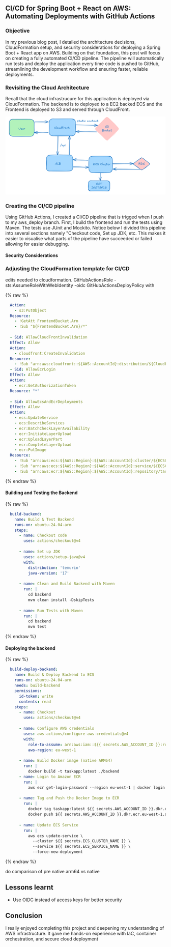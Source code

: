 ## CI/CD for Spring Boot + React on AWS: Automating Deployments with GitHub Actions

### Objective
In my previous blog post, I detailed the architecture decisions, CloudFormation setup, and security considerations for deploying a Spring Boot + React app on AWS. Building on that foundation, this post will focus on creating a fully automated CI/CD pipeline. The pipeline will automatically run tests and deploy the application every time code is pushed to GitHub, streamlining the development workflow and ensuring faster, reliable deployments.

### Revisiting the Cloud Architecture
Recall that the cloud infrastrucure for this application is deployed via CloudFormation. The backend is to deployed to a EC2 backed ECS and the Frontend is deployed to S3 and served through CloudFront.

![Cloud Architecture Diagram](/images/cloud_arch_task.png)


### Creating the CI/CD pipeline
Using GitHub Actions, I created a CI/CD pipeline that is trigged when I push to my aws_deploy branch. First, I build the frontend and run the tests using Maven. The tests use JUnit and Mockito. Notice below I divided this pipeline into several sections namely "Checkout code, Set up JDK, etc. This makes it easier to visualise what parts of the pipeline have succeeded or failed allowing for easier debugging.

#### Security Considerations



### Adjusting the CloudFormation template for CI/CD
edits needed to cloudformation.
GitHubActionsRole - sts:AssumeRoleWithWebIdentity -oidc
GitHubActionsDeployPolicy with

{% raw %}
```yaml
  Action:
    - s3:PutObject
  Resource:
    - !GetAtt FrontendBucket.Arn
    - !Sub "${FrontendBucket.Arn}/*"

  - Sid: AllowCloudFrontInvalidation
  Effect: Allow
  Action:
    - cloudfront:CreateInvalidation
  Resource:
    - !Sub "arn:aws:cloudfront::${AWS::AccountId}:distribution/${CloudFrontDistribution}"
  - Sid: AllowEcrLogin
  Effect: Allow
  Action:
    - ecr:GetAuthorizationToken
  Resource: "*"

  - Sid: AllowEcsAndEcrDeployments
  Effect: Allow
  Action:
    - ecs:UpdateService
    - ecs:DescribeServices
    - ecr:BatchCheckLayerAvailability
    - ecr:InitiateLayerUpload
    - ecr:UploadLayerPart
    - ecr:CompleteLayerUpload
    - ecr:PutImage
  Resource:
    - !Sub "arn:aws:ecs:${AWS::Region}:${AWS::AccountId}:cluster/${ECSCluster}"
    - !Sub "arn:aws:ecs:${AWS::Region}:${AWS::AccountId}:service/${ECSCluster}/*"
    - !Sub "arn:aws:ecr:${AWS::Region}:${AWS::AccountId}:repository/taskapp"
```
{% endraw %}

#### Building and Testing the Backend
{% raw %}
```yaml
  build-backend:
    name: Build & Test Backend
    runs-on: ubuntu-24.04-arm
    steps:
      - name: Checkout code
        uses: actions/checkout@v4

      - name: Set up JDK
        uses: actions/setup-java@v4
        with:
          distribution: 'temurin'
          java-version: '17'

      - name: Clean and Build Backend with Maven
        run: |
          cd backend
          mvn clean install -DskipTests

      - name: Run Tests with Maven
        run: |
          cd backend
          mvn test
```
{% endraw %}

#### Deploying the backend
{% raw %}
```yaml
  build-deploy-backend:
    name: Build & Deploy Backend to ECS
    runs-on: ubuntu-24.04-arm
    needs: build-backend
    permissions:
      id-token: write
      contents: read
    steps:
      - name: Checkout
        uses: actions/checkout@v4

      - name: Configure AWS credentials
        uses: aws-actions/configure-aws-credentials@v4
        with:
          role-to-assume: arn:aws:iam::${{ secrets.AWS_ACCOUNT_ID }}:role/GitHub_Actions_Role
          aws-region: eu-west-1
 
      - name: Build Docker image (native ARM64)
        run: |
          docker build -t taskapp:latest ./backend
      - name: Login to Amazon ECR
        run: |
          aws ecr get-login-password --region eu-west-1 | docker login --username AWS --password-stdin ${{ secrets.AWS_ACCOUNT_ID }}.dkr.ecr.eu-west-1.amazonaws.com

      - name: Tag and Push the Docker Image to ECR
        run: |
          docker tag taskapp:latest ${{ secrets.AWS_ACCOUNT_ID }}.dkr.ecr.eu-west-1.amazonaws.com/taskapp:latest
          docker push ${{ secrets.AWS_ACCOUNT_ID }}.dkr.ecr.eu-west-1.amazonaws.com/taskapp:latest

      - name: Update ECS Service
        run: |
          aws ecs update-service \
            --cluster ${{ secrets.ECS_CLUSTER_NAME }} \
            --service ${{ secrets.ECS_SERVICE_NAME }} \
            --force-new-deployment
```
{% endraw %}

do comparison of pre native arm64 vs native


## Lessons learnt
- Use OIDC instead of access keys for better security


## Conclusion
I really enjoyed completing this project and deepening my understanding of AWS infrastructure. It gave me hands-on experience with IaC, container orchestration, and secure cloud deployment



